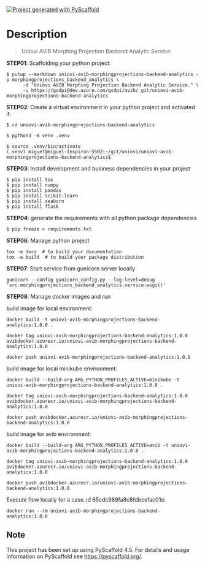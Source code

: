 <!-- These are examples of badges you might want to add to your README:
     please update the URLs accordingly

[![Built Status](https://api.cirrus-ci.com/github/<USER>/uniovi-avib-morphingprojections-backend-analytics.svg?branch=main)](https://cirrus-ci.com/github/<USER>/uniovi-avib-morphingprojections-backend-analytics)
[![ReadTheDocs](https://readthedocs.org/projects/uniovi-avib-morphingprojections-backend-analytics/badge/?version=latest)](https://uniovi-avib-morphingprojections-backend-analytics.readthedocs.io/en/stable/)
[![Coveralls](https://img.shields.io/coveralls/github/<USER>/uniovi-avib-morphingprojections-backend-analytics/main.svg)](https://coveralls.io/r/<USER>/uniovi-avib-morphingprojections-backend-analytics)
[![PyPI-Server](https://img.shields.io/pypi/v/uniovi-avib-morphingprojections-backend-analytics.svg)](https://pypi.org/project/uniovi-avib-morphingprojections-backend-analytics/)
[![Conda-Forge](https://img.shields.io/conda/vn/conda-forge/uniovi-avib-morphingprojections-backend-analytics.svg)](https://anaconda.org/conda-forge/uniovi-avib-morphingprojections-backend-analytics)
[![Monthly Downloads](https://pepy.tech/badge/uniovi-avib-morphingprojections-backend-analytics/month)](https://pepy.tech/project/uniovi-avib-morphingprojections-backend-analytics)
[![Twitter](https://img.shields.io/twitter/url/http/shields.io.svg?style=social&label=Twitter)](https://twitter.com/uniovi-avib-morphingprojections-backend-analytics)
-->

[![Project generated with PyScaffold](https://img.shields.io/badge/-PyScaffold-005CA0?logo=pyscaffold)](https://pyscaffold.org/)

# Description

> Uniovi AVIB Morphing Projection Backend Analytic Service.

**STEP01**: Scaffolding your python project:

```
$ putup --markdown uniovi-avib-morphingprojections-backend-analytics -p morphingprojections_backend_analytics \
      -d "Uniovi AVIB Morphing Projection Backend Analytic Service." \
      -u https://gsdpi@dev.azure.com/gsdpi/avib/_git/uniovi-avib-morphingprojections-backend-analytics
```

**STEP02**: Create a virtual environment in your python project and activated it:

```
$ cd uniovi-avib-morphingprojections-backend-analytics

$ python3 -m venv .venv 

$ source .venv/bin/activate
(.venv) miguel@miguel-Inspiron-5502:~/git/uniovi/uniovi-avib-morphingprojections-backend-analytics$
```

**STEP03**: Install development and business dependencies in your project

```
$ pip install tox
$ pip install numpy
$ pip install pandas
$ pip install scikit-learn
$ pip install seaborn
$ pip install flask
```

**STEP04**: generate the requirements with all python package dependencies
```
$ pip freeze > requirements.txt
```

**STEP06**: Manage python project
```
tox -e docs  # to build your documentation
tox -e build  # to build your package distribution
```

**STEP07**: Start service from gunicorn server locally
```
gunicorn --config gunicorn_config.py --log-level=debug 'src.morphingprojections_backend_analytics.service:wsgi()'
```

**STEP08**: Manage docker images and run

build image for local environment:

```
docker build -t uniovi-avib-morphingprojections-backend-analytics:1.0.0 .

docker tag uniovi-avib-morphingprojections-backend-analytics:1.0.0 avibdocker.azurecr.io/uniovi-avib-morphingprojections-backend-analytics:1.0.0

docker push uniovi-avib-morphingprojections-backend-analytics:1.0.0
```

build image for local minikube environment:

```
docker build --build-arg ARG_PYTHON_PROFILES_ACTIVE=minikube -t uniovi-avib-morphingprojections-backend-analytics:1.0.0 .

docker tag uniovi-avib-morphingprojections-backend-analytics:1.0.0 avibdocker.azurecr.io/uniovi-avib-morphingprojections-backend-analytics:1.0.0

docker push avibdocker.azurecr.io/uniovi-avib-morphingprojections-backend-analytics:1.0.0
```

build image for avib environment:

```
docker build --build-arg ARG_PYTHON_PROFILES_ACTIVE=avib -t uniovi-avib-morphingprojections-backend-analytics:1.0.0 .

docker tag uniovi-avib-morphingprojections-backend-analytics:1.0.0 avibdocker.azurecr.io/uniovi-avib-morphingprojections-backend-analytics:1.0.0

docker push avibdocker.azurecr.io/uniovi-avib-morphingprojections-backend-analytics:1.0.0
```

Execute flow locally for a case_id 65cdc989fa8c8fdbcefac01e:

```
docker run --rm uniovi-avib-morphingprojections-backend-analytics:1.0.0
```

<!-- pyscaffold-notes -->

## Note

This project has been set up using PyScaffold 4.5. For details and usage
information on PyScaffold see https://pyscaffold.org/.
